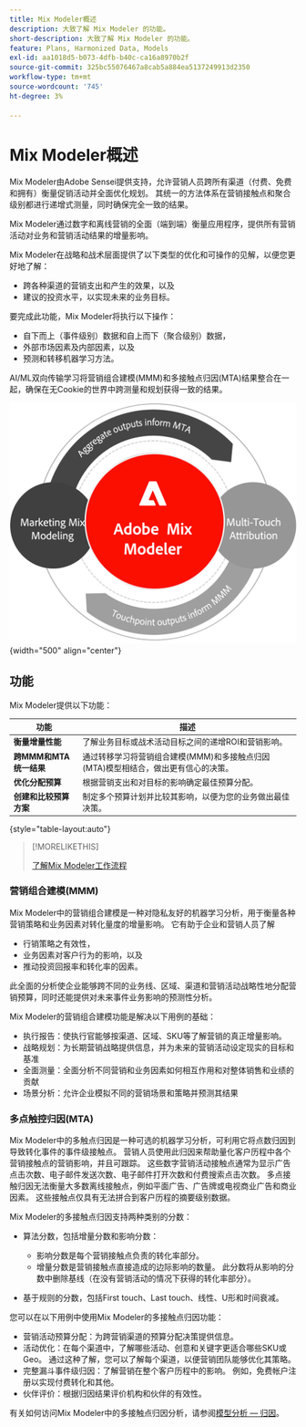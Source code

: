 ```yaml
---
title: Mix Modeler概述
description: 大致了解 Mix Modeler 的功能。
short-description: 大致了解 Mix Modeler 的功能。
feature: Plans, Harmonized Data, Models
exl-id: aa1018d5-b073-4dfb-b40c-ca16a8970b2f
source-git-commit: 325bc55076467a8cab5a884ea5137249913d2350
workflow-type: tm+mt
source-wordcount: '745'
ht-degree: 3%

---
```


# Mix Modeler概述

Mix Modeler由Adobe Sensei提供支持，允许营销人员跨所有渠道（付费、免费和拥有）衡量促销活动并全面优化规划。 其统一的方法体系在营销接触点和聚合级别都进行递增式测量，同时确保完全一致的结果。

Mix Modeler通过数字和离线营销的全面（端到端）衡量应用程序，提供所有营销活动对业务和营销活动结果的增量影响。

Mix Modeler在战略和战术层面提供了以下类型的优化和可操作的见解，以便您更好地了解：

* 跨各种渠道的营销支出和产生的效果，以及
* 建议的投资水平，以实现未来的业务目标。


要完成此功能，Mix Modeler将执行以下操作：

* 自下而上（事件级别）数据和自上而下（聚合级别）数据，
* 外部市场因素及内部因素，以及
* 预测和转移机器学习方法。

AI/ML双向传输学习将营销组合建模(MMM)和多接触点归因(MTA)结果整合在一起，确保在无Cookie的世界中跨测量和规划获得一致的结果。

![双向传输学习](/help/assets/birdirectional-transfer-learning.png){width="500" align="center"}


## 功能

Mix Modeler提供以下功能：

| 功能 | 描述 |
|---|---|
| **衡量增量性能** | 了解业务目标或战术活动目标之间的递增ROI和营销影响。 |
| **跨MMM和MTA统一结果** | 通过转移学习将营销组合建模(MMM)和多接触点归因(MTA)模型相结合，做出更有信心的决策。 |
| **优化分配预算** | 根据营销支出和对目标的影响确定最佳预算分配。 |
| **创建和比较预算方案** | 制定多个预算计划并比较其影响，以便为您的业务做出最佳决策。 |

{style="table-layout:auto"}

>[!MORELIKETHIS]
>
>[了解Mix Modeler工作流程](workflow.md)


### 营销组合建模(MMM)

Mix Modeler中的营销组合建模是一种对隐私友好的机器学习分析，用于衡量各种营销策略和业务因素对转化量度的增量影响。 它有助于企业和营销人员了解

* 行销策略之有效性，
* 业务因素对客户行为的影响，以及
* 推动投资回报率和转化率的因素。

此全面的分析使企业能够跨不同的业务线、区域、渠道和营销活动战略性地分配营销预算，同时还能提供对未来事件业务影响的预测性分析。

Mix Modeler的营销组合建模功能是解决以下用例的基础：

* 执行报告：使执行官能够按渠道、区域、SKU等了解营销的真正增量影响。
* 战略规划：为长期营销战略提供信息，并为未来的营销活动设定现实的目标和基准
* 全面测量：全面分析不同营销和业务因素如何相互作用和对整体销售和业绩的贡献
* 场景分析：允许企业模拟不同的营销场景和策略并预测其结果


### 多点触控归因(MTA)

Mix Modeler中的多触点归因是一种可选的机器学习分析，可利用它将点数归因到导致转化事件的事件级接触点。 营销人员使用此归因来帮助量化客户历程中各个营销接触点的营销影响，并且可跟踪。 这些数字营销活动接触点通常为显示广告点击次数、电子邮件发送次数、电子邮件打开次数和付费搜索点击次数。 多点接触归因无法衡量大多数离线接触点，例如平面广告、广告牌或电视商业广告和商业因素。 这些接触点仅具有无法拼合到客户历程的摘要级别数据。

Mix Modeler的多接触点归因支持两种类别的分数：

* 算法分数，包括增量分数和影响分数：
   * 影响分数是每个营销接触点负责的转化率部分。
   * 增量分数是营销接触点直接造成的边际影响的数量。 此分数将从影响的分数中删除基线（在没有营销活动的情况下获得的转化率部分）。

* 基于规则的分数，包括First touch、Last touch、线性、U形和时间衰减。

您可以在以下用例中使用Mix Modeler的多接触点归因功能：

* 营销活动预算分配：为跨营销渠道的预算分配决策提供信息。
* 活动优化：在每个渠道中，了解哪些活动、创意和关键字更适合哪些SKU或Geo。 通过这种了解，您可以了解每个渠道，以便营销团队能够优化其策略。
* 完整漏斗事件级归因：了解营销在整个客户历程中的影响。 例如，免费帐户注册以实现付费转化和其他。
* 伙伴评价：根据归因结果评价机构和伙伴的有效性。

有关如何访问Mix Modeler中的多接触点归因分析，请参阅[模型分析 — 归因](../models/insights.md#attribution)。


